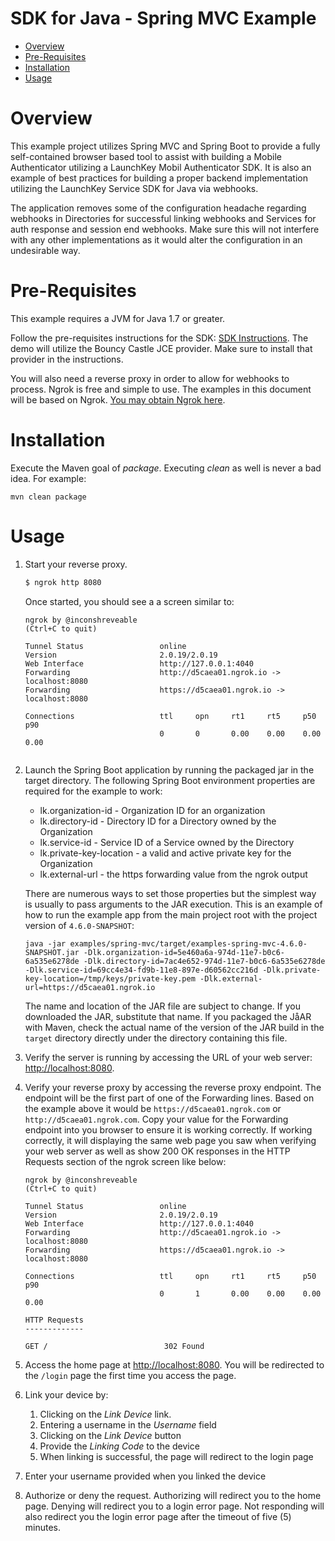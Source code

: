# SDK for Java - Spring MVC Example

  * [Overview](#overview)
  * [Pre-Requisites](#prerequisites)
  * [Installation](#installation)
  * [Usage](#usage)

# <a name="overview"></a>Overview

This example project utilizes Spring MVC and Spring Boot to provide a fully self-contained browser based tool to assist
with building a Mobile Authenticator utilizing a LaunchKey Mobil Authenticator SDK. It is also an example of best
practices for building a proper backend implementation utilizing the LaunchKey Service SDK for Java via webhooks.

The application removes some of the configuration headache regarding webhooks in Directories for successful linking
webhooks and Services for auth response and session end webhooks. Make sure this will not interfere with any other
implementations as it would alter the configuration in an undesirable way. 

# <a name="prerequisites"></a>Pre-Requisites

This example requires a JVM for Java 1.7 or greater.

Follow the pre-requisites instructions for the SDK: [SDK Instructions](../../sdk/README.md#prerequisites).
The demo will utilize the Bouncy Castle JCE provider.  Make sure to install that provider in the instructions.

You will also need a reverse proxy in order to allow for webhooks to process.  Ngrok is free and simple
to use.  The examples in this document will be based on Ngrok.  [You may obtain Ngrok here](https://ngrok.com/).


# <a name="installation"></a>Installation

Execute the Maven goal of _package_. Executing _clean_ as well is never a bad idea.  For example:

```
mvn clean package
```

#  <a name="usage"></a>Usage


1. Start your reverse proxy.

    ```bash
    $ ngrok http 8080
    ```
    
    Once started, you should see a a screen similar to:
  
    ```
    ngrok by @inconshreveable                                       (Ctrl+C to quit)
                                                                                    
    Tunnel Status                 online                                            
    Version                       2.0.19/2.0.19                                     
    Web Interface                 http://127.0.0.1:4040                             
    Forwarding                    http://d5caea01.ngrok.io -> localhost:8080        
    Forwarding                    https://d5caea01.ngrok.io -> localhost:8080       
                                                                                    
    Connections                   ttl     opn     rt1     rt5     p50     p90       
                                  0       0       0.00    0.00    0.00    0.00      
     
    ```

2. Launch the Spring Boot application by running the packaged jar in the target directory.  The following Spring Boot
    environment properties are required for the example to work:
       
    * lk.organization-id - Organization ID for an organization 
    * lk.directory-id - Directory ID for a Directory owned by the Organization 
    * lk.service-id - Service ID of a Service owned by the Directory
    * lk.private-key-location - a valid and active private key for the Organization
    * lk.external-url - the https forwarding value from the ngrok output
    
    There are numerous ways to set those properties but the simplest way is usually to pass arguments to the JAR
    execution.  This is an example of how to run the example app from the main project root with the project version
    of `4.6.0-SNAPSHOT`:
    
    ```
    java -jar examples/spring-mvc/target/examples-spring-mvc-4.6.0-SNAPSHOT.jar -Dlk.organization-id=5e460a6a-974d-11e7-b0c6-6a535e6278de -Dlk.directory-id=7ac4e652-974d-11e7-b0c6-6a535e6278de -Dlk.service-id=69cc4e34-fd9b-11e8-897e-d60562cc216d -Dlk.private-key-location=/tmp/keys/private-key.pem -Dlk.external-url=https://d5caea01.ngrok.io
    ```
    
    The name and location of the JAR file are subject to change. If you downloaded the JAR, substitute that name. If you 
    packaged the JåAR with Maven, check the actual name of the version of the JAR build in the `target` directory directly 
    under the directory containing this file. 

3. Verify the server is running by accessing the URL of your web server: [http://localhost:8080](http://localhost:8080).

4. Verify your reverse proxy by accessing the reverse proxy endpoint.  The endpoint will be the first part of one of the
    Forwarding lines.  Based on the example above it would be ```https://d5caea01.ngrok.com``` or
    ```http://d5caea01.ngrok.com```.  Copy your value for the Forwarding endpoint into you browser to ensure it is
    working correctly.  If working correctly, it will displaying the same web page you saw when verifying your web server
    as well as show 200 OK responses in the HTTP Requests section of the ngrok screen like below:
    
    ```
    ngrok by @inconshreveable                                       (Ctrl+C to quit)
                                                                                    
    Tunnel Status                 online                                            
    Version                       2.0.19/2.0.19                                     
    Web Interface                 http://127.0.0.1:4040                             
    Forwarding                    http://d5caea01.ngrok.io -> localhost:8080        
    Forwarding                    https://d5caea01.ngrok.io -> localhost:8080       
                                                                                    
    Connections                   ttl     opn     rt1     rt5     p50     p90       
                                  0       1       0.00    0.00    0.00    0.00      
                                                                                    
    HTTP Requests                                                                   
    -------------                                                                   
                                                                                    
    GET /                          302 Found                                                                         
    
    ```
    
5. Access the home page at [http://localhost:8080](http://localhost:8080).  You will be redirected to the `/login`
  page the first time you access the page.

6. Link your device by:
    1. Clicking on the _Link Device_ link.
    2. Entering a username in the _Username_ field
    3. Clicking on the _Link Device_ button
    4. Provide the _Linking Code_ to the device
    5. When linking is successful, the page will redirect to the login page 

7. Enter your username provided when you linked the device

8. Authorize or deny the request.  Authorizing will redirect you to the home page.  Denying will redirect you to a
  login error page.  Not responding will also redirect you the login error page after the timeout of five (5)
  minutes.
